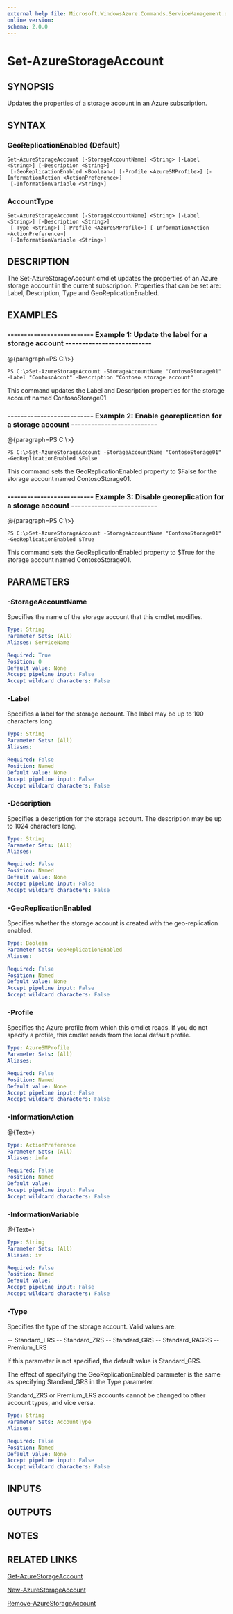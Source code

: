 ```yaml
---
external help file: Microsoft.WindowsAzure.Commands.ServiceManagement.dll-Help.xml
online version: 
schema: 2.0.0
---
```


# Set-AzureStorageAccount
## SYNOPSIS
Updates the properties of a storage account in an Azure subscription.

## SYNTAX

### GeoReplicationEnabled (Default)
```
Set-AzureStorageAccount [-StorageAccountName] <String> [-Label <String>] [-Description <String>]
 [-GeoReplicationEnabled <Boolean>] [-Profile <AzureSMProfile>] [-InformationAction <ActionPreference>]
 [-InformationVariable <String>]
```

### AccountType
```
Set-AzureStorageAccount [-StorageAccountName] <String> [-Label <String>] [-Description <String>]
 [-Type <String>] [-Profile <AzureSMProfile>] [-InformationAction <ActionPreference>]
 [-InformationVariable <String>]
```

## DESCRIPTION
The Set-AzureStorageAccount cmdlet updates the properties of an Azure storage account in the current subscription.
Properties that can be set are: Label, Description, Type and GeoReplicationEnabled.

## EXAMPLES

### --------------------------  Example 1: Update the label for a storage account  --------------------------
@{paragraph=PS C:\\\>}

```
PS C:\>Set-AzureStorageAccount -StorageAccountName "ContosoStorage01" -Label "ContosoAccnt" -Description "Contoso storage account"
```

This command updates the Label and Description properties for the storage account named ContosoStorage01.

### --------------------------  Example 2: Enable georeplication for a storage account  --------------------------
@{paragraph=PS C:\\\>}

```
PS C:\>Set-AzureStorageAccount -StorageAccountName "ContosoStorage01" -GeoReplicationEnabled $False
```

This command sets the GeoReplicationEnabled property to $False for the storage account named ContosoStorage01.

### --------------------------  Example 3: Disable georeplication for a storage account  --------------------------
@{paragraph=PS C:\\\>}

```
PS C:\>Set-AzureStorageAccount -StorageAccountName "ContosoStorage01" -GeoReplicationEnabled $True
```

This command sets the GeoReplicationEnabled property to $True for the storage account named ContosoStorage01.

## PARAMETERS

### -StorageAccountName
Specifies the name of the storage account that this cmdlet modifies.

```yaml
Type: String
Parameter Sets: (All)
Aliases: ServiceName

Required: True
Position: 0
Default value: None
Accept pipeline input: False
Accept wildcard characters: False
```

### -Label
Specifies a label for the storage account.
The label may be up to 100 characters long.

```yaml
Type: String
Parameter Sets: (All)
Aliases: 

Required: False
Position: Named
Default value: None
Accept pipeline input: False
Accept wildcard characters: False
```

### -Description
Specifies a description for the storage account.
The description may be up to 1024 characters long.

```yaml
Type: String
Parameter Sets: (All)
Aliases: 

Required: False
Position: Named
Default value: None
Accept pipeline input: False
Accept wildcard characters: False
```

### -GeoReplicationEnabled
Specifies whether the storage account is created with the geo-replication enabled.

```yaml
Type: Boolean
Parameter Sets: GeoReplicationEnabled
Aliases: 

Required: False
Position: Named
Default value: None
Accept pipeline input: False
Accept wildcard characters: False
```

### -Profile
Specifies the Azure profile from which this cmdlet reads.
If you do not specify a profile, this cmdlet reads from the local default profile.

```yaml
Type: AzureSMProfile
Parameter Sets: (All)
Aliases: 

Required: False
Position: Named
Default value: None
Accept pipeline input: False
Accept wildcard characters: False
```

### -InformationAction
@{Text=}

```yaml
Type: ActionPreference
Parameter Sets: (All)
Aliases: infa

Required: False
Position: Named
Default value: 
Accept pipeline input: False
Accept wildcard characters: False
```

### -InformationVariable
@{Text=}

```yaml
Type: String
Parameter Sets: (All)
Aliases: iv

Required: False
Position: Named
Default value: 
Accept pipeline input: False
Accept wildcard characters: False
```

### -Type
Specifies the type of the storage account.
Valid values are:

-- Standard_LRS
-- Standard_ZRS
-- Standard_GRS
-- Standard_RAGRS
-- Premium_LRS

If this parameter is not specified, the default value is Standard_GRS.

The effect of specifying the GeoReplicationEnabled parameter is the same as specifying Standard_GRS in the Type parameter.

Standard_ZRS or Premium_LRS accounts cannot be changed to other account types, and vice versa.

```yaml
Type: String
Parameter Sets: AccountType
Aliases: 

Required: False
Position: Named
Default value: None
Accept pipeline input: False
Accept wildcard characters: False
```

## INPUTS

## OUTPUTS

## NOTES

## RELATED LINKS

[Get-AzureStorageAccount]()

[New-AzureStorageAccount]()

[Remove-AzureStorageAccount]()

